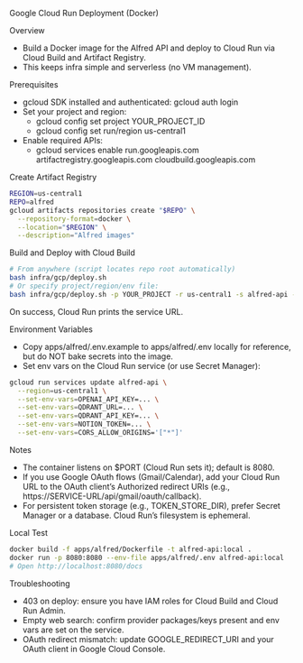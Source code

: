 Google Cloud Run Deployment (Docker)

Overview
- Build a Docker image for the Alfred API and deploy to Cloud Run via Cloud Build and Artifact Registry.
- This keeps infra simple and serverless (no VM management).

Prerequisites
- gcloud SDK installed and authenticated: gcloud auth login
- Set your project and region:
  - gcloud config set project YOUR_PROJECT_ID
  - gcloud config set run/region us-central1
- Enable required APIs:
  - gcloud services enable run.googleapis.com artifactregistry.googleapis.com cloudbuild.googleapis.com

Create Artifact Registry
```bash
REGION=us-central1
REPO=alfred
gcloud artifacts repositories create "$REPO" \
  --repository-format=docker \
  --location="$REGION" \
  --description="Alfred images"
```

Build and Deploy with Cloud Build
```bash
# From anywhere (script locates repo root automatically)
bash infra/gcp/deploy.sh
# Or specify project/region/env file:
bash infra/gcp/deploy.sh -p YOUR_PROJECT -r us-central1 -s alfred-api -R alfred -i alfred-api -e apps/alfred/.env
```

On success, Cloud Run prints the service URL.

Environment Variables
- Copy apps/alfred/.env.example to apps/alfred/.env locally for reference, but do NOT bake secrets into the image.
- Set env vars on the Cloud Run service (or use Secret Manager):
```bash
gcloud run services update alfred-api \
  --region=us-central1 \
  --set-env-vars=OPENAI_API_KEY=... \
  --set-env-vars=QDRANT_URL=... \
  --set-env-vars=QDRANT_API_KEY=... \
  --set-env-vars=NOTION_TOKEN=... \
  --set-env-vars=CORS_ALLOW_ORIGINS='["*"]'
```

Notes
- The container listens on $PORT (Cloud Run sets it); default is 8080.
- If you use Google OAuth flows (Gmail/Calendar), add your Cloud Run URL to the OAuth client’s Authorized redirect URIs (e.g., https://SERVICE-URL/api/gmail/oauth/callback).
- For persistent token storage (e.g., TOKEN_STORE_DIR), prefer Secret Manager or a database. Cloud Run’s filesystem is ephemeral.

Local Test
```bash
docker build -f apps/alfred/Dockerfile -t alfred-api:local .
docker run -p 8080:8080 --env-file apps/alfred/.env alfred-api:local
# Open http://localhost:8080/docs
```

Troubleshooting
- 403 on deploy: ensure you have IAM roles for Cloud Build and Cloud Run Admin.
- Empty web search: confirm provider packages/keys present and env vars are set on the service.
- OAuth redirect mismatch: update GOOGLE_REDIRECT_URI and your OAuth client in Google Cloud Console.

